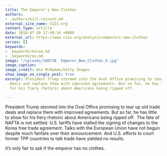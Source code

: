 ```yaml
---
title: The Emperor’s New Clothes
authors:
- _authors/bill-reinsch.md
external_site_name: CSIS.org
content_type: article
date: 2018-07-30 17:49:16 +0000
external_url: https://www.csis.org/analysis/emperors-new-clothes
series: []
keywords:
- _keywords/korea.md
- _keywords/eu.md
image: "/uploads/180730_ Emperor_New_Clothes_0.jpg"
image_caption: ''
image_credit: Win McNamee/Getty Images
show_image_on_single_post: true
excerpt: President Trump stormed into the Oval Office promising to tear up old trade
  deals and replace them with improved agreements. But so far, he has little to show
  for his fiery rhetoric about Americans being ripped off.

---
```

President Trump stormed into the Oval Office promising to tear up old trade deals and replace them with improved agreements. But so far, he has little to show for his fiery rhetoric about Americans being ripped off.  The fate of NAFTA is not settled. U.S. tariffs have stalled the signing of changes to the Korea free trade agreement. Talks with the European Union have not begun despite much fanfare over their announcement. And U.S. efforts to court former TPP countries to talk trade have yielded no results. 

It’s only fair to ask if the emperor has no clothes.